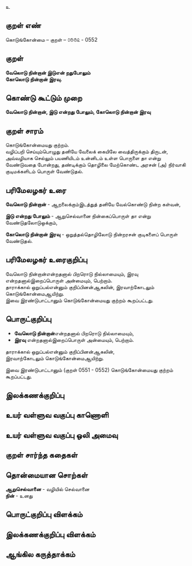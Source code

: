 உ

## குறள் எண் 

கொடுங்கோன்மை  – குறள் – ௦௫௫௨ - 0552  

## குறள் 

**வேலொடு நின்றான் இடுஎன் றதுபோலும்  
கோலொடு நின்றான் இரவு.**  

## கொண்டு கூட்டும் முறை

**வேலொடு நின்றான், இடு என்றது போலும், கோலொடு நின்றான் இரவு**

## குறள் சாரம் 

 கொடுங்கோன்மையது குற்றம்.  
 வழிப்பறி செய்யும்பொழுது தனியே வேலைக் கையிலே வைத்திருக்கும் திருடன், அவ்வழியாக செல்லும் பயணியிடம் உன்னிடம் உள்ள பொருளை தா என்று வேண்டுவதை போன்றது, தண்டிக்கும் தொழிலை மேற்கொண்ட அரசன் (அ) நிர்வாகி குடிமக்களிடம் பொருள் வேண்டுதல்.  
 
## பரிமேலழகர் உரை

**வேலொடு நின்றான்** - ஆறலைக்கும்இடத்துத் தனியே வேல்கொண்டு நின்ற கள்வன்,  

**இடு என்றது போலும்** - ஆறுசெல்வானை நின்கைப்பொருள் தா என்று வேண்டுதலோடுஒக்கும்,  

**கோலொடு நின்றான் இரவு** - ஒறுத்தல்தொழிலோடு நின்றரசன் குடிகளைப் பொருள் வேண்டுதல்.

## பரிமேலழகர் உரைகுறிப்பு   

வேலொடு நின்றான்என்றதனால் பிறரொடு நில்லாமையும், இரவு என்றதனால்இறைப்பொருள் அன்மையும், பெற்றாம்.  
தாராக்கால் ஒறுப்பல்என்னும் குறிப்பினன்ஆகலின், இரவாற்கோடலும் கொடுங்கோன்மைஆயிற்று.  
இவை இரண்டுபாட்டானும் கொடுங்கோன்மையது குற்றம் கூறப்பட்டது.    

## பொருட்குறிப்பு 

* **வேலொடு நின்றான்**என்றதனால் பிறரொடு நில்லாமையும்,  
* **இரவு** என்றதனால்இறைப்பொருள் அன்மையும், பெற்றாம்.  

தாராக்கால் ஒறுப்பல்என்னும் குறிப்பினன்ஆகலின்,  
இரவாற்கோடலும் கொடுங்கோன்மைஆயிற்று.    

இவை இரண்டுபாட்டானும் (குறள் 0551 - 0552) கொடுங்கோன்மையது குற்றம் கூறப்பட்டது.      

## இலக்கணக்குறிப்பு  


## உயர் வள்ளுவ வகுப்பு காணொளி


## உயர் வள்ளுவ வகுப்பு ஒலி அமைவு 

 
## குறள் சார்ந்த கதைகள் 


## தொன்மையான சொற்கள்

**ஆறுசெல்வானை** - வழியில் செல்வானை     
**நின்** - உனது 

## பொருட்குறிப்பு விளக்கம்


## இலக்கணக்குறிப்பு விளக்கம்


## ஆங்கில கருத்தாக்கம் 


